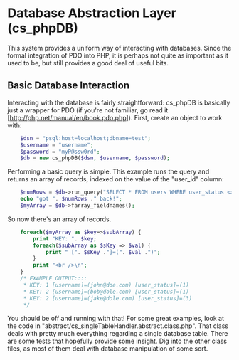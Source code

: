 # Database Abstraction Layer (cs_phpDB)

This system provides a uniform way of interacting with databases.  Since the formal integration of PDO into PHP, it is perhaps not quite as important as it used to be, but still provides a good deal of useful bits.

## Basic Database Interaction

Interacting with the database is fairly straightforward: cs_phpDB is basically 
just a wrapper for PDO (if you're not familiar, go read it 
[http://php.net/manual/en/book.pdo.php]).  First, create an object to work with:

```php
	$dsn = "psql:host=localhost;dbname=test";
	$username = "username";
	$password = "myP@ssw0rd";
	$db = new cs_phpDB($dsn, $username, $password);
```

Performing a basic query is simple.  This example runs the query and returns an 
array of records, indexed on the value of the "user_id" column:

```php
	$numRows = $db->run_query("SELECT * FROM users WHERE user_status <> :uid", array('uid'=>0));
	echo "got ". $numRows ." back!";
	$myArray = $db->farray_fieldnames();
```

So now there's an array of records.

```php
	foreach($myArray as $key=>$subArray) {
		print "KEY: ". $key;
		foreach($subArray as $sKey => $val) {
			print " [". $sKey ."]=(". $val .")";
		}
		print "<br />\n";
	}
	/* EXAMPLE OUTPUT::::
	 * KEY: 1 [username]=(john@doe.com) [user_status]=(1)
	 * KEY: 2 [username]=(bob@dole.com) [user_status]=(1)
	 * KEY: 2 [username]=(jake@dole.com) [user_status]=(3)
	 */
```

You should be off and running with that! For some great examples, look at the 
code in "abstract/cs_singleTableHandler.abstract.class.php".  That class deals 
with pretty much everything regarding a single database table.  There are some 
tests that hopefully provide some insight.  Dig into the other class files, as 
most of them deal with database manipulation of some sort. 

